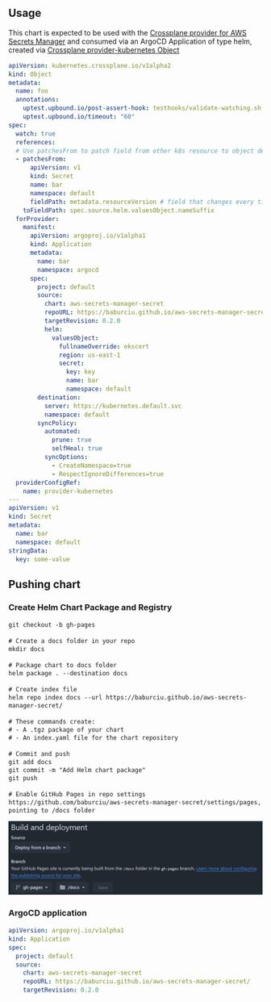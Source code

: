 ## Usage

This chart is expected to be used with the [Crossplane provider for AWS Secrets Manager](https://marketplace.upbound.io/providers/upbound/provider-aws-secretsmanager/v1.20.1)
and consumed via an ArgoCD Application of type helm, created via
[Crossplane provider-kubernetes Object](https://github.com/crossplane-contrib/provider-kubernetes/blob/main/examples/object/object-watching.yaml)
```yaml
apiVersion: kubernetes.crossplane.io/v1alpha2
kind: Object
metadata:
  name: foo
  annotations:
    uptest.upbound.io/post-assert-hook: testhooks/validate-watching.sh
    uptest.upbound.io/timeout: "60"
spec:
  watch: true
  references:
  # Use patchesFrom to patch field from other k8s resource to object defined in .spec.forProvider.manifest
  - patchesFrom:
      apiVersion: v1
      kind: Secret
      name: bar
      namespace: default
      fieldPath: metadata.resourceVersion # field that changes every time the object is modified
    toFieldPath: spec.source.helm.valuesObject.nameSuffix
  forProvider:
    manifest:
      apiVersion: argoproj.io/v1alpha1
      kind: Application
      metadata:
        name: bar
        namespace: argocd
      spec:
        project: default
        source:
          chart: aws-secrets-manager-secret
          repoURL: https://baburciu.github.io/aws-secrets-manager-secret/
          targetRevision: 0.2.0
          helm:
            valuesObject:
              fullnameOverride: ekscert
              region: us-east-1
              secret:
                key: key
                name: bar
                namespace: default
        destination:
          server: https://kubernetes.default.svc
          namespace: default
        syncPolicy:
          automated:
            prune: true
            selfHeal: true
          syncOptions:
            - CreateNamespace=true
            - RespectIgnoreDifferences=true
  providerConfigRef:
    name: provider-kubernetes
---
apiVersion: v1
kind: Secret
metadata:
  name: bar
  namespace: default
stringData:
  key: some-value
```

## Pushing chart

### Create Helm Chart Package and Registry

```shell
git checkout -b gh-pages

# Create a docs folder in your repo
mkdir docs

# Package chart to docs folder
helm package . --destination docs

# Create index file
helm repo index docs --url https://baburciu.github.io/aws-secrets-manager-secret/

# These commands create:
# - A .tgz package of your chart
# - An index.yaml file for the chart repository

# Commit and push
git add docs
git commit -m "Add Helm chart package"
git push

# Enable GitHub Pages in repo settings https://github.com/baburciu/aws-secrets-manager-secret/settings/pages, pointing to /docs folder
```
![alt text](image.png)

### ArgoCD application

```yaml
apiVersion: argoproj.io/v1alpha1
kind: Application
spec:
  project: default
  source:
    chart: aws-secrets-manager-secret
    repoURL: https://baburciu.github.io/aws-secrets-manager-secret/
    targetRevision: 0.2.0
```
